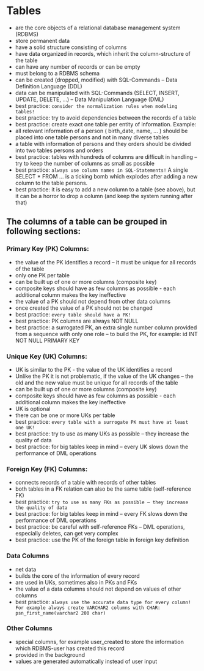 # Tables
-	are the core objects of a relational database management system (RDBMS)
-	store permanent data
-	have a solid structure consisting of columns
-	have data organized in records, which inherit the column-structure of the table
-	can have any number of records or can be empty
-	must belong to a RDBMS schema
-	can be created (dropped, modified) with SQL-Commands – Data Definition Language (DDL)
-	data can be manipulated with SQL-Commands (SELECT, INSERT, UPDATE, DELETE, …) – Data Manipulation Language (DML)
-	best practice: ```consider the normalization rules when modeling tables!```
-	best practice: try to avoid dependencies between the records of a table
-	best practice: create exact one table per entity of information. Example:
  - all relevant information of a person ( birth_date, name, … ) should be placed into one table persons and not in many diverse tables
  - a table with information of persons and they orders should be divided into two tables persons and orders
-	best practice: tables with hundreds of columns are difficult in handling – try to keep the number of columns as small as possible
-	best practice: ```always use column names in SQL-Statements!``` A single SELECT * FROM … is a ticking bomb which explodes after adding a new column to the table persons.
-	best practice: it is easy to add a new column to a table (see above), but it can be a horror to drop a column (and keep the system running after that)

## The columns of a table can be grouped in following sections:

###	Primary Key (PK) Columns:
-	the value of the PK identifies a record – it must be unique for all records of the table
-	only one PK per table
-	can be built up of one or more columns (composite key)
- composite keys should have as few columns as possible - each additional column makes the key ineffective
-	the value of a PK should not depend from other data columns
-	once created the value of a PK should not be changed
- best practice: ```every table should have a PK!```
- best practice: PK columns are always NOT NULL
-	best practice: a surrogated PK, an extra single number column provided from a sequence with only one role – to build the PK, for example: id INT NOT NULL PRIMARY KEY 

###	Unique Key (UK) Columns:
-	UK is similar to the PK - the value of the UK identifies a record
-	Unlike the PK it is not problematic, if the value of the UK changes – the old and the new value must be unique for all records of the table
-	can be built up of one or more columns (composite key)
- composite keys should have as few columns as possible - each additional column makes the key ineffective
-	UK is optional
-	there can be one or more UKs per table
-	best practice: ```every table with a surrogate PK must have at least one UK!```
-	best practice: try to use as many UKs as possible – they increase the quality of data
-	best practice: for big tables keep in mind – every UK slows down the performance of  DML operations

###	Foreign Key (FK) Columns:
-	connects records of a table with records of other tables 
-	both tables in a FK relation can also be the same table (self-reference FK)
-	best practice: ```try to use as many FKs as possible – they increase the quality of data```
-	best practice: for big tables keep in mind – every FK slows down the performance of DML operations
-	best practice: be careful with self-reference FKs – DML operations, especially deletes, can get very complex
-	best practice: use the PK of the foreign table in foreign key definition

###	Data Columns
-	net data
-	builds the core of the information of every record
-	are used in UKs, sometimes also in PKs and FKs
-	the value of a data columns should not depend on values of other columns 
-	best practice: ```always use the accurate data type for every column! For example always create VARCHAR2 columns with CHAR: psn_first_name(varchar2 200 char)```

###	Other Columns
-	special columns, for example user_created to store the information which RDBMS-user has created this record
-	provided in the background
-	values are generated automatically instead of user input 
